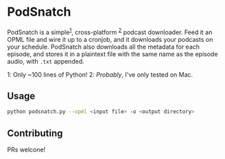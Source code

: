 # PodSnatch

PodSnatch is a simple<sup>[1](#footnote1)</sup>, cross-platform
<sup>[2](#footnote2)</sup> podcast downloader.  Feed it an OPML file and wire it
up to a cronjob, and it downloads your podcasts on your schedule.  PodSnatch
also downloads all the metadata for each episode, and stores it in a plaintext
file with the same name as the episode audio, with `.txt` appended.

<a name="footnote1">1</a>: Only \~100 lines of Python!
<a name="footnote2">2</a>: *Probably*, I've only tested on Mac.

## Usage
```bash
python podsnatch.py --opml <input file> -o <output directory>
```

## Contributing
PRs welcone!
